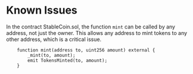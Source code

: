 # Known Issues
In the contract StableCoin.sol, the function `mint` can be called by any address, not just the owner.
This allows any address to mint tokens to any other address, which is a critical issue.
```solidity
    function mint(address to, uint256 amount) external {
        _mint(to, amount);
        emit TokensMinted(to, amount);
    }
```

